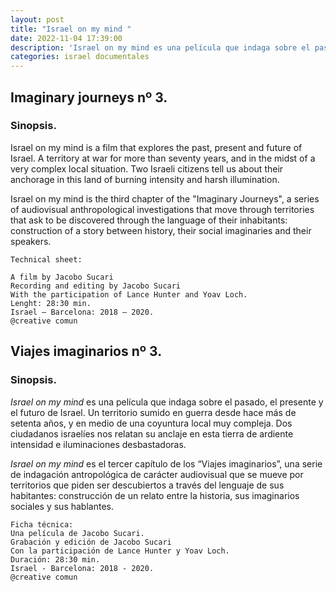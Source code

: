```yaml
---
layout: post
title: "Israel on my mind "
date: 2022-11-04 17:39:00
description: 'Israel on my mind es una película que indaga sobre el pasado, el presente y el futuro de Israel. Un territorio sumido en guerra desde hace más de setenta años, y en medio de una coyuntura local muy compleja. Dos ciudadanos israelíes nos relatan su anclaje en esta tierra de ardiente intensidad e iluminaciones desbastadoras.'
categories: israel documentales
---
```


 
## Imaginary journeys nº 3.

### Sinopsis.

Israel on my mind is a film that explores the past, present and future of Israel. A territory at war for more than seventy years, and in the midst of a very complex local situation. Two Israeli citizens tell us about their anchorage in this land of burning intensity and harsh illumination.

Israel on my mind is the third chapter of the "Imaginary Journeys", a series of audiovisual anthropological investigations that move through territories that ask to be discovered through the language of their inhabitants: construction of a story between history, their social imaginaries and their speakers.

```
Technical sheet:

A film by Jacobo Sucari
Recording and editing by Jacobo Sucari
With the participation of Lance Hunter and Yoav Loch.
Lenght: 28:30 min.
Israel – Barcelona: 2018 – 2020.
@creative comun
```


## Viajes imaginarios nº 3.
### Sinopsis.

*Israel on my mind* es una película que indaga sobre el pasado, el presente y el futuro de Israel. Un territorio sumido en guerra desde hace más de setenta años, y en medio de una coyuntura local muy compleja. Dos ciudadanos israelíes nos relatan su anclaje en esta tierra de ardiente intensidad e iluminaciones desbastadoras.

*Israel on my mind* es el tercer capítulo de los “Viajes imaginarios”, una serie de indagación antropológica de carácter audiovisual que se mueve por territorios que piden ser descubiertos a través del lenguaje de sus habitantes: construcción de un relato entre la historia, sus imaginarios sociales y sus hablantes.

```
Ficha técnica:
Una película de Jacobo Sucari.
Grabación y edición de Jacobo Sucari
Con la participación de Lance Hunter y Yoav Loch.
Duración: 28:30 min.
Israel - Barcelona: 2018 - 2020.
@creative comun
```